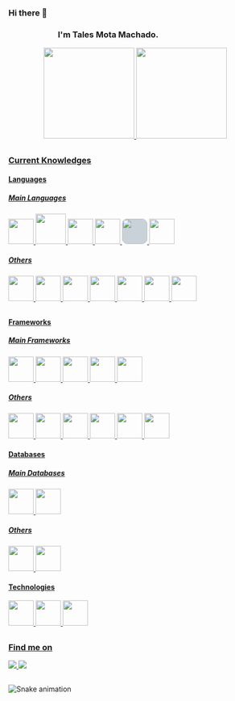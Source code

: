 ### Hi there 👋

<h3 style="margin-left: 6em">I'm Tales Mota Machado.</h3>

<div align="center">
  <a href="https://github.com/talesmota">
  <img height="180em" src="https://github-readme-stats.vercel.app/api?username=talesmota&show_icons=true&theme=dracula&include_all_commits=true&count_private=true&show_icons=true"/>
  <img height="180em" src="https://github-readme-stats.vercel.app/api/top-langs/?username=talesmota&layout=compact&langs_count=7&theme=dracula"/>
</div>
  
  ##
  
  ### Current Knowledges
  
<h4> Languages </h4>  
<div>
    <h5> Main Languages</h5>
    <div>
        <img width="50" height="50" src="https://cdn.jsdelivr.net/gh/devicons/devicon/icons/python/python-original-wordmark.svg" />
        <img  width="60" height="60"  src="https://cdn.jsdelivr.net/gh/devicons/devicon/icons/java/java-original-wordmark.svg" />
        <img  width="50" height="50" src="https://cdn.jsdelivr.net/gh/devicons/devicon/icons/javascript/javascript-original.svg" />
        <img width="50" height="50"  src="https://cdn.jsdelivr.net/gh/devicons/devicon/icons/typescript/typescript-original.svg" />
        <img  width="50" height="50" src="https://cdn.jsdelivr.net/gh/devicons/devicon/icons/nodejs/nodejs-original-wordmark.svg" style="background: #c9d1d9;border-radius: 10px;"/>
        <img width="50" height="50" src="https://cdn.jsdelivr.net/gh/devicons/devicon/icons/php/php-original.svg" />
    </div>
    <h5> Others </h5>  
    <div>
        <img  width="50" height="50" src="https://cdn.jsdelivr.net/gh/devicons/devicon/icons/c/c-original.svg" />
        <img  width="50" height="50"  src="https://cdn.jsdelivr.net/gh/devicons/devicon/icons/rails/rails-original-wordmark.svg" />
        <img  width="50" height="50" src="https://cdn.jsdelivr.net/gh/devicons/devicon/icons/cplusplus/cplusplus-original.svg" />
        <img  width="50" height="50" src="https://cdn.jsdelivr.net/gh/devicons/devicon/icons/android/android-original-wordmark.svg" />
        <img width="50" height="50" src="https://cdn.jsdelivr.net/gh/devicons/devicon/icons/flutter/flutter-original.svg" />
        <img  width="50" height="50"  src="https://cdn.jsdelivr.net/gh/devicons/devicon/icons/go/go-original.svg" />
        <img  width="50" height="50"  src="https://cdn.jsdelivr.net/gh/devicons/devicon/icons/rstudio/rstudio-original.svg" />
    </div>
</div>

  ##
  
<h4> Frameworks </h4>
<div>
    <h5> Main Frameworks</h5>
    <div>
        <img  width="50" height="50" src="https://cdn.jsdelivr.net/gh/devicons/devicon/icons/laravel/laravel-plain-wordmark.svg" />
        <img width="50" height="50" src="https://cdn.jsdelivr.net/gh/devicons/devicon/icons/angularjs/angularjs-original.svg" />
        <img width="50" height="50" src="https://cdn.jsdelivr.net/gh/devicons/devicon/icons/react/react-original-wordmark.svg" />
        <img width="50" height="50" src="https://cdn.jsdelivr.net/gh/devicons/devicon/icons/ionic/ionic-original.svg" />
        <img   width="50" height="50"  src="https://cdn.jsdelivr.net/gh/devicons/devicon/icons/spring/spring-original.svg" />
    </div>  
    <h5> Others</h5>
    <div>
        <img  width="50" height="50" src="https://cdn.jsdelivr.net/gh/devicons/devicon/icons/zend/zend-plain-wordmark.svg" />
        <img width="50" height="50" src="https://cdn.jsdelivr.net/gh/devicons/devicon/icons/express/express-original.svg" background="#c9d1d9" borderradius=" 10px"/>
        <img width="50" height="50" src="https://cdn.jsdelivr.net/gh/devicons/devicon/icons/nestjs/nestjs-plain.svg" />
        <img width="50" height="50" src="https://cdn.jsdelivr.net/gh/devicons/devicon/icons/nextjs/nextjs-original-wordmark.svg" />
        <img  width="50" height="50" src="https://cdn.jsdelivr.net/gh/devicons/devicon/icons/codeigniter/codeigniter-plain-wordmark.svg" />
        <img  width="50" height="50" src="https://cdn.jsdelivr.net/gh/devicons/devicon/icons/vuejs/vuejs-original-wordmark.svg" />
    </div>
</div> 

<h4> Databases </h4>  
<div>
    <h5> Main Databases</h5>
    <div>
        <img src="https://cdn.jsdelivr.net/gh/devicons/devicon/icons/mysql/mysql-original-wordmark.svg" width="50" height="50" />
        <img src="https://cdn.jsdelivr.net/gh/devicons/devicon/icons/postgresql/postgresql-original-wordmark.svg" width="50" height="50" />
    </div>  
    <h5> Others</h5>
    <div>
        <img src="https://cdn.jsdelivr.net/gh/devicons/devicon/icons/redis/redis-original.svg"  width="50" height="50"/>
        <img src="https://cdn.jsdelivr.net/gh/devicons/devicon/icons/mongodb/mongodb-plain-wordmark.svg"  width="50" height="50"/>
    </div>
</div> 
  
<h4> Technologies </h4>  
<div>
    <img src="https://cdn.jsdelivr.net/gh/devicons/devicon/icons/docker/docker-original.svg" width="50" height="50" />
    <img src="https://cdn.jsdelivr.net/gh/devicons/devicon/icons/kubernetes/kubernetes-plain-wordmark.svg" width="50" height="50" />
    <img src="https://cdn.jsdelivr.net/gh/devicons/devicon/icons/gitlab/gitlab-original.svg"  width="50" height="50"/>  
</div>   
  
  ##
  
  ### Find me on
  <div>
    <a href="https://github.com/talesmota/" target="_blank">
      <img src="https://img.shields.io/badge/GitHub-100000?style=for-the-badge&logo=github&logoColor=white" target="_blank">
    </a>
    <a href="https://www.linkedin.com/in/tales-mota-machado-msc-0156aa50/" target="_blank">
      <img src="https://img.shields.io/badge/LinkedIn-0077B5?style=for-the-badge&logo=linkedin&logoColor=white" target="_blank">
    </a>
  </div>
 
  ##
  
  ![Snake animation](https://github.com/talesmota/talesmota/blob/output/github-contribution-grid-snake.svg)
 
